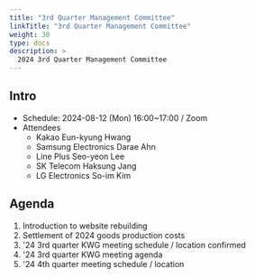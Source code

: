 ```yaml
---
title: "3rd Quarter Management Committee"
linkTitle: "3rd Quarter Management Committee"
weight: 30
type: docs
description: >
  2024 3rd Quarter Management Committee
---
```


## Intro

* Schedule: 2024-08-12 (Mon) 16:00~17:00 / Zoom
* Attendees
  * Kakao Eun-kyung Hwang 
  * Samsung Electronics Darae Ahn
  * Line Plus Seo-yeon Lee 
  * SK Telecom Haksung Jang
  * LG Electronics So-im Kim 

## Agenda

1. Introduction to website rebuilding
2. Settlement of 2024 goods production costs
3. '24 3rd quarter KWG meeting schedule / location confirmed
4. '24 3rd quarter KWG meeting agenda
5. '24 4th quarter meeting schedule / location